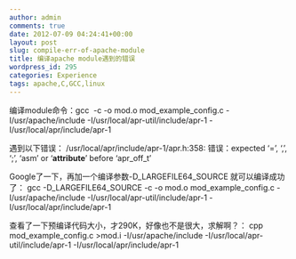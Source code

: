 ```yaml
---
author: admin
comments: true
date: 2012-07-09 04:24:41+00:00
layout: post
slug: compile-err-of-apache-module
title: 编译apache module遇到的错误
wordpress_id: 295
categories: Experience
tags: apache,C,GCC,linux
---
```


编译module命令：gcc  -c -o mod.o mod_example_config.c -I/usr/apache/include -I/usr/local/apr-util/include/apr-1 -I/usr/local/apr/include/apr-1

遇到以下错误：
/usr/local/apr/include/apr-1/apr.h:358: 错误：expected ‘=’, ‘,’, ‘;’, ‘asm’ or ‘__attribute__’ before ‘apr_off_t’

Google了一下，再加一个编译参数-D_LARGEFILE64_SOURCE 就可以编译成功了：
gcc -D_LARGEFILE64_SOURCE -c -o mod.o mod_example_config.c -I/usr/apache/include -I/usr/local/apr-util/include/apr-1 -I/usr/local/apr/include/apr-1

查看了一下预编译代码大小，才290K，好像也不是很大，求解啊？：
cpp mod_example_config.c >mod.i -I/usr/apache/include -I/usr/local/apr-util/include/apr-1 -I/usr/local/apr/include/apr-1
